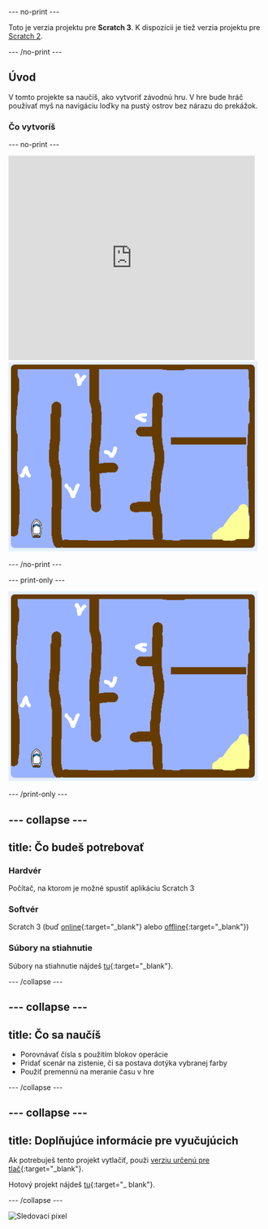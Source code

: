 \--- no-print \---

Toto je verzia projektu pre **Scratch 3**. K dispozícii je tiež verzia projektu pre [Scratch 2](https://projects.raspberrypi.org/en/projects/boat-race-scratch2).

\--- /no-print \---

## Úvod

V tomto projekte sa naučíš, ako vytvoriť závodnú hru. V hre bude hráč používať myš na navigáciu loďky na pustý ostrov bez nárazu do prekážok.

### Čo vytvoríš

\--- no-print \---

<div class="scratch-preview">
  <iframe allowtransparency="true" width="485" height="402" src="https://scratch.mit.edu/projects/embed/276662533/?autostart=false" frameborder="0" scrolling="no"></iframe>
  <img src="images/boat_race_demo.png">
</div>

\--- /no-print \---

\--- print-only \---

![preteky lodí ukážka](images/boat_race_demo.png)

\--- /print-only \---

## \--- collapse \---

## title: Čo budeš potrebovať

### Hardvér

Počítač, na ktorom je možné spustiť aplikáciu Scratch 3

### Softvér

Scratch 3 (buď [online](https://rpf.io/scratchon){:target="_blank"} alebo [offline](https://rpf.io/scratchoff){:target="_blank"})

### Súbory na stiahnutie

Súbory na stiahnutie nájdeš [tu](http://rpf.io/p/en/boat-race-go){:target="_blank"}.

\--- /collapse \---

## \--- collapse \---

## title: Čo sa naučíš

- Porovnávať čísla s použitím blokov operácie
- Pridať scenár na zistenie, či sa postava dotýka vybranej farby
- Použiť premennú na meranie času v hre

\--- /collapse \---

## \--- collapse \---

## title: Doplňujúce informácie pre vyučujúcich

Ak potrebuješ tento projekt vytlačiť, použi [verziu určenú pre tlač](https://projects.raspberrypi.org/en/projects/boat-race/print){:target="_blank"}.

Hotový projekt nájdeš [tu](http://rpf.io/p/en/boat-race-get){:target="_ blank"}.

\--- /collapse \---

![Sledovací pixel](https://code.org/api/hour/begin_codeclub_boatrace.png)